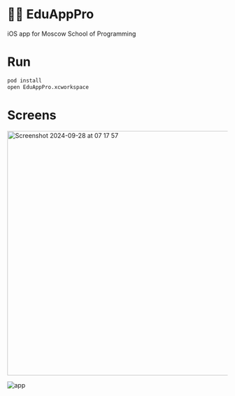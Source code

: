 # 🧑‍🎓 EduAppPro

iOS app for Moscow School of Programming

# Run

```bash
pod install
open EduAppPro.xcworkspace
```

# Screens

<img width="559" alt="Screenshot 2024-09-28 at 07 17 57" src="https://github.com/user-attachments/assets/38bed0aa-b403-4150-8bf6-ccc1311039ba">


![app](https://github.com/user-attachments/assets/fc883e17-7e54-4231-82bc-ecbdf6de2020)
